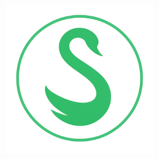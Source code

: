 <p align="center"><a href="https://laravel.com" target="_blank"><img src="https://raw.githubusercontent.com/firgiawansaktyo/storify/refs/heads/main/public/logo/swan.png" width="400" alt="Laravel Logo"></a></p>

